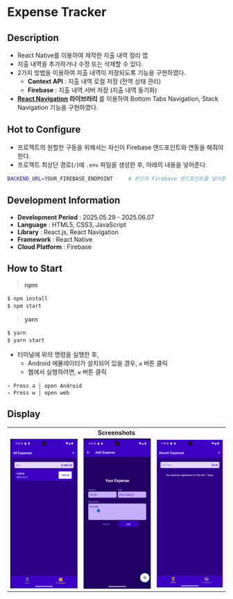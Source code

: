 # Expense Tracker

## Description

- React Native를 이용하여 제작한 지출 내역 정리 앱
- 지출 내역을 추가하거나 수정 또는 삭제할 수 있다.
- 2가지 방법을 이용하여 지출 내역이 저장되도록 기능을 구현하였다.
  - **Context API** : 지출 내역 로컬 저장 (전역 상태 관리)
  - **Firebase** : 지출 내역 서버 저장 (지출 내역 동기화)
- **[React Navigation](https://reactnavigation.org/) 라이브러리** 를 이용하여 Bottom Tabs Navigation, Stack Navigation 기능을 구현하였다.

## Hot to Configure

- 프로젝트의 원할한 구동을 위해서는 자신이 Firebase 엔드포인트와 연동을 해줘야 한다.
- 프로젝트 최상단 경로(`/`)에 `.env` 파일을 생성한 후, 아래의 내용을 넣어준다.

```bash
BACKEND_URL=YOUR_FIREBASE_ENDPOINT     # 본인의 Firebase 엔드포인트를 넣어준다.
```

## Development Information

- **Development Period** : 2025.05.29 - 2025.06.07
- **Language** : HTML5, CSS3, JavaScript
- **Library** : React.js, React Navigation
- **Framework** : React Native
- **Cloud Platform** : Firebase

## How to Start

> **npm**

```bash
$ npm install
$ npm start
```

> **yarn**

```bash
$ yarn
$ yarn start
```

- 터미널에 위의 명령을 실행한 후,
  - Android 에뮬레이터가 설치되어 있을 경우, `a` 버튼 클릭
  - 웹에서 실행하려면, `w` 버튼 클릭

```text
› Press a │ open Android
› Press w │ open web
```

## Display

<table>
  <tr>
    <th colspan="3">Screenshots</th>
  </tr>
  <tr>
    <td>
      <img src="./picture1.png" alt="화면 1"/>
    </td>
    <td>
      <img src="./picture2.png" alt="화면 2"/>
    </td>
    <td>
      <img src="./picture3.gif" alt="화면 3"/>
    </td>
  </tr>
</table>
